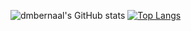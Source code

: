 ![dmbernaal's GitHub stats](https://github-readme-stats-self-tau.vercel.app/api?username=dmbernaal&count_private=true&show_icons=true&theme=dark&hide=contribs,issues)
[![Top Langs](https://github-readme-stats-self-tau.vercel.app/api/top-langs/?username=dmbernaal&count_private=true&hide=jupyter%20notebook&langs_count=8)](https://github.com/dmbernaal/github-readme-stats)
